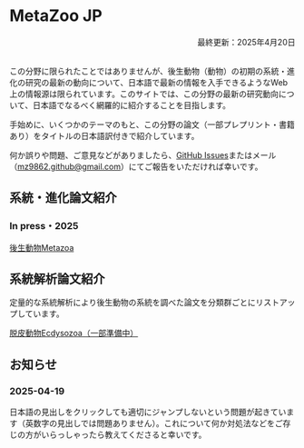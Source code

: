 <h1 id="metazoo_jp">MetaZoo JP</h1>
<div style="text-align: right;">最終更新：2025年4月20日</div><br>

この分野に限られたことではありませんが、後生動物（動物）の初期の系統・進化の研究の最新の動向について、日本語で最新の情報を入手できるようなWeb上の情報源は限られています。このサイトでは、この分野の最新の研究動向について、日本語でなるべく網羅的に紹介することを目指します。

手始めに、いくつかのテーマのもと、この分野の論文（一部プレプリント・書籍あり）をタイトルの日本語訳付きで紹介しています。

何か誤りや問題、ご意見などがありましたら、[GitHub Issues](https://github.com/MZ9862/metazoo-jp/issues)またはメール（[mz9862.github@gmail.com](mz9862.github@gmail.com)）にてご報告をいただければ幸いです。

<h2 id="phyevo_papers">系統・進化論文紹介</h2>
<h3 id="phyevo_papers_in_press_2025">In press・2025</h3>

[後生動物Metazoa](papers/2025-metazoa.md)

<h2 id="phyloanalyses_papers">系統解析論文紹介</h2>

定量的な系統解析により後生動物の系統を調べた論文を分類群ごとにリストアップしています。

[脱皮動物Ecdysozoa（一部準備中）](phylogenetic-analyses-papers/ecdysozoa.md)

## お知らせ
### 2025-04-19
日本語の見出しをクリックしても適切にジャンプしないという問題が起きています（英数字の見出しでは問題ありません）。これについて何か対処法などをご存じの方がいらっしゃったら教えてくださると幸いです。

